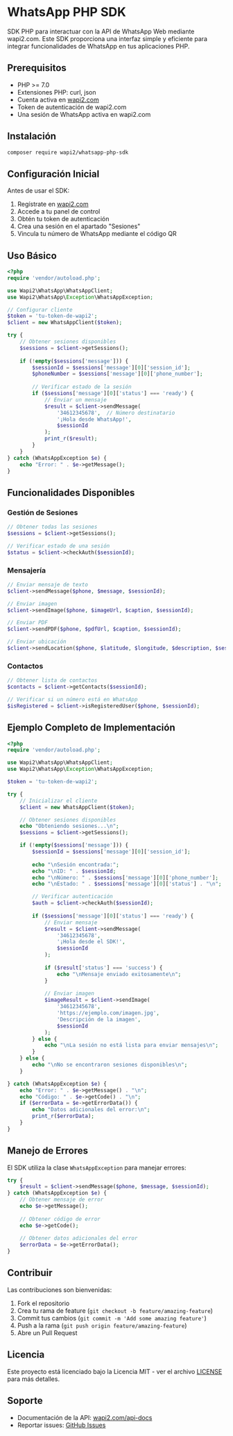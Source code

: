 # WhatsApp PHP SDK

SDK PHP para interactuar con la API de WhatsApp Web mediante wapi2.com. Este SDK proporciona una interfaz simple y eficiente para integrar funcionalidades de WhatsApp en tus aplicaciones PHP.

## Prerequisitos

- PHP >= 7.0
- Extensiones PHP: curl, json
- Cuenta activa en [wapi2.com](https://wapi2.com)
- Token de autenticación de wapi2.com
- Una sesión de WhatsApp activa en wapi2.com

## Instalación

```bash
composer require wapi2/whatsapp-php-sdk
```

## Configuración Inicial

Antes de usar el SDK:

1. Regístrate en [wapi2.com](https://wapi2.com)
2. Accede a tu panel de control
3. Obtén tu token de autenticación
4. Crea una sesión en el apartado "Sesiones"
5. Vincula tu número de WhatsApp mediante el código QR

## Uso Básico

```php
<?php
require 'vendor/autoload.php';

use Wapi2\WhatsApp\WhatsAppClient;
use Wapi2\WhatsApp\Exception\WhatsAppException;

// Configurar cliente
$token = 'tu-token-de-wapi2';
$client = new WhatsAppClient($token);

try {
    // Obtener sesiones disponibles
    $sessions = $client->getSessions();
    
    if (!empty($sessions['message'])) {
        $sessionId = $sessions['message'][0]['session_id'];
        $phoneNumber = $sessions['message'][0]['phone_number'];
        
        // Verificar estado de la sesión
        if ($sessions['message'][0]['status'] === 'ready') {
            // Enviar un mensaje
            $result = $client->sendMessage(
                '34612345678',  // Número destinatario
                '¡Hola desde WhatsApp!',
                $sessionId
            );
            print_r($result);
        }
    }
} catch (WhatsAppException $e) {
    echo "Error: " . $e->getMessage();
}
```

## Funcionalidades Disponibles

### Gestión de Sesiones

```php
// Obtener todas las sesiones
$sessions = $client->getSessions();

// Verificar estado de una sesión
$status = $client->checkAuth($sessionId);
```

### Mensajería

```php
// Enviar mensaje de texto
$client->sendMessage($phone, $message, $sessionId);

// Enviar imagen
$client->sendImage($phone, $imageUrl, $caption, $sessionId);

// Enviar PDF
$client->sendPDF($phone, $pdfUrl, $caption, $sessionId);

// Enviar ubicación
$client->sendLocation($phone, $latitude, $longitude, $description, $sessionId);
```

### Contactos

```php
// Obtener lista de contactos
$contacts = $client->getContacts($sessionId);

// Verificar si un número está en WhatsApp
$isRegistered = $client->isRegisteredUser($phone, $sessionId);
```

## Ejemplo Completo de Implementación

```php
<?php
require 'vendor/autoload.php';

use Wapi2\WhatsApp\WhatsAppClient;
use Wapi2\WhatsApp\Exception\WhatsAppException;

$token = 'tu-token-de-wapi2';

try {
    // Inicializar el cliente
    $client = new WhatsAppClient($token);

    // Obtener sesiones disponibles
    echo "Obteniendo sesiones...\n";
    $sessions = $client->getSessions();

    if (!empty($sessions['message'])) {
        $sessionId = $sessions['message'][0]['session_id'];
        
        echo "\nSesión encontrada:";
        echo "\nID: " . $sessionId;
        echo "\nNúmero: " . $sessions['message'][0]['phone_number'];
        echo "\nEstado: " . $sessions['message'][0]['status'] . "\n";

        // Verificar autenticación
        $auth = $client->checkAuth($sessionId);
        
        if ($sessions['message'][0]['status'] === 'ready') {
            // Enviar mensaje
            $result = $client->sendMessage(
                '34612345678',
                '¡Hola desde el SDK!',
                $sessionId
            );
            
            if ($result['status'] === 'success') {
                echo "\nMensaje enviado exitosamente\n";
            }
            
            // Enviar imagen
            $imageResult = $client->sendImage(
                '34612345678',
                'https://ejemplo.com/imagen.jpg',
                'Descripción de la imagen',
                $sessionId
            );
        } else {
            echo "\nLa sesión no está lista para enviar mensajes\n";
        }
    } else {
        echo "\nNo se encontraron sesiones disponibles\n";
    }

} catch (WhatsAppException $e) {
    echo "Error: " . $e->getMessage() . "\n";
    echo "Código: " . $e->getCode() . "\n";
    if ($errorData = $e->getErrorData()) {
        echo "Datos adicionales del error:\n";
        print_r($errorData);
    }
}
```

## Manejo de Errores

El SDK utiliza la clase `WhatsAppException` para manejar errores:

```php
try {
    $result = $client->sendMessage($phone, $message, $sessionId);
} catch (WhatsAppException $e) {
    // Obtener mensaje de error
    echo $e->getMessage();
    
    // Obtener código de error
    echo $e->getCode();
    
    // Obtener datos adicionales del error
    $errorData = $e->getErrorData();
}
```

## Contribuir

Las contribuciones son bienvenidas:

1. Fork el repositorio
2. Crea tu rama de feature (`git checkout -b feature/amazing-feature`)
3. Commit tus cambios (`git commit -m 'Add some amazing feature'`)
4. Push a la rama (`git push origin feature/amazing-feature`)
5. Abre un Pull Request

## Licencia

Este proyecto está licenciado bajo la Licencia MIT - ver el archivo [LICENSE](LICENSE) para más detalles.

## Soporte

- Documentación de la API: [wapi2.com/api-docs](https://wapi2.com/api-docs)
- Reportar issues: [GitHub Issues](https://github.com/wapi2/whatsapp-php-sdk/issues)